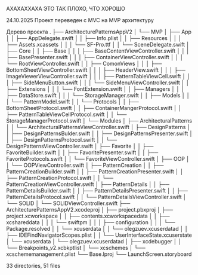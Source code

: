 АХАХАХХАХА ЭТО ТАК ПЛОХО, ЧТО ХОРОШО 

24.10.2025 Проект переведен с MVC на MVP архитектуру

Дерево проекта
.
├── ArchitecturePatternsAppV2
│   └── MVP
│   ├── App
│   │   ├── AppDelegate.swift
│   │   ├── Info.plist
│   │   ├── Resources
│   │   │   ├── Assets.xcassets
│   │   │   └── SF-Pro.ttf
│   │   └── SceneDelegate.swift
│   ├── Core
│   │   ├── Base
│   │   │   ├── BaseContentViewController.swift
│   │   │   ├── BasePresenter.swift
│   │   │   ├── ContainerViewController.swift
│   │   │   └── RootViewController.swift
│   │   ├── ComonViews
│   │   │   ├── BottomSheetViewController.swift
│   │   │   ├── HeaderView.swift
│   │   │   ├── ImageViewerViewController.swift
│   │   │   ├── PatternTableViewCell.swift
│   │   │   ├── SideMenuButton.swift
│   │   │   └── SideMenuViewController.swift
│   │   ├── Extensions
│   │   │   └── FontExtension.swift
│   │   ├── Managers
│   │   │   ├── DataStore.swift
│   │   │   └── StorageManager.swift
│   │   ├── Models
│   │   │   └── PatternModel.swift
│   │   └── Protocols
│   │   ├── BottomSheetProtocol.swift
│   │   ├── ContainerMangerProtocol.swift
│   │   ├── PatternTableViewCellProtocol.swift
│   │   └── StorageManagerProtocol.swift
│   └── Modules
│   ├── ArchitecturalPatterns
│   │   └── ArchitecturalPatternsViewController.swift
│   ├── DesignPatterns
│   │   ├── DesignPatternsBulder.swift
│   │   ├── DesignPatternsPresenter.swift
│   │   ├── DesignPatternsProtocol.swift
│   │   └── DesignPatternsViewController.swift
│   ├── Favorite
│   │   ├── FavoriteBuilder.swift
│   │   ├── FavoritePresenter.swift
│   │   ├── FavoriteProtocols.swift
│   │   └── FavoriteViewController.swift
│   ├── OOP
│   │   └── OOPViewController.swift
│   ├── PatternCreation
│   │   ├── PatternCreationBuilder.swift
│   │   ├── PatternCreationPresenter.swift
│   │   ├── PatternCreationProtocol.swift
│   │   └── PatternCreationViewController.swift
│   ├── PatternDetails
│   │   ├── PatternDetailsBuilder.swift
│   │   ├── PatternDetailsPresenter.swift
│   │   ├── PatternDetailsProtocol.swift
│   │   └── PatternDetailsViewController.swift
│   └── SOLID
│   └── SOLIDViewController.swift
├── ArchitecturePatternsAppV2.xcodeproj
│   ├── project.pbxproj
│   ├── project.xcworkspace
│   │   ├── contents.xcworkspacedata
│   │   ├── xcshareddata
│   │   │   └── swiftpm
│   │   │   ├── configuration
│   │   │   └── Package.resolved
│   │   └── xcuserdata
│   │   └── olegzuev.xcuserdatad
│   │   ├── IDEFindNavigatorScopes.plist
│   │   └── UserInterfaceState.xcuserstate
│   └── xcuserdata
│   └── olegzuev.xcuserdatad
│   ├── xcdebugger
│   │   └── Breakpoints_v2.xcbkptlist
│   └── xcschemes
│   └── xcschememanagement.plist
└── Base.lproj
    └── LaunchScreen.storyboard


33 directories, 51 files

